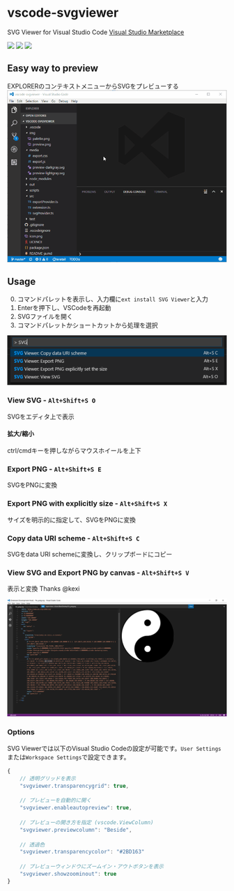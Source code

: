 # vscode-svgviewer
SVG Viewer for Visual Studio Code
[Visual Studio Marketplace](https://marketplace.visualstudio.com/items/cssho.vscode-svgviewer)

[![](https://vsmarketplacebadge.apphb.com/version/cssho.vscode-svgviewer.svg)](https://marketplace.visualstudio.com/items?itemName=cssho.vscode-svgviewer)
[![](https://vsmarketplacebadge.apphb.com/installs/cssho.vscode-svgviewer.svg)](https://marketplace.visualstudio.com/items?itemName=cssho.vscode-svgviewer)
[![](https://vsmarketplacebadge.apphb.com/rating/cssho.vscode-svgviewer.svg)](https://marketplace.visualstudio.com/items?itemName=cssho.vscode-svgviewer)

## Easy way to preview
EXPLORERのコンテキストメニューからSVGをプレビューする
![palette](img/from_context.gif)

## Usage 
0. コマンドパレットを表示し、入力欄に`ext install SVG Viewer`と入力
0. Enterを押下し、VSCodeを再起動
0. SVGファイルを開く
0. コマンドパレットかショートカットから処理を選択

![palette](img/palette.png)

### View SVG - `Alt+Shift+S O`
SVGをエディタ上で表示

#### 拡大/縮小
ctrl/cmdキーを押しながらマウスホイールを上下

### Export PNG - `Alt+Shift+S E`
SVGをPNGに変換

### Export PNG with explicitly size - `Alt+Shift+S X`
サイズを明示的に指定して、SVGをPNGに変換

### Copy data URI scheme - `Alt+Shift+S C`
SVGをdata URI schemeに変換し、クリップボードにコピー

### View SVG and Export PNG by canvas - `Alt+Shift+S V`
表示と変換
Thanks @kexi

![preview](img/preview.png)

### Options
SVG Viewerでは以下のVisual Studio Codeの設定が可能です。`User Settings`または`Workspace Settings`で設定できます。

```javascript
{
    // 透明グリッドを表示
    "svgviewer.transparencygrid": true,

    // プレビューを自動的に開く
    "svgviewer.enableautopreview": true,

    // プレビューの開き方を指定 (vscode.ViewColumn)
    "svgviewer.previewcolumn": "Beside",

    // 透過色
    "svgviewer.transparencycolor": "#2BD163"

    // プレビューウィンドウにズームイン・アウトボタンを表示
    "svgviewer.showzoominout": true
}
```
